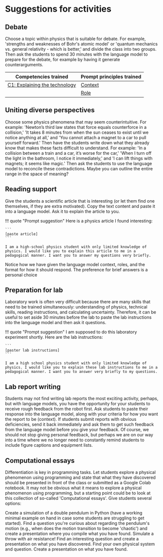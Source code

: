 # Suggestions for activities

## Debate

Choose a topic within physics that is suitable for debate. For example, 'strengths and weaknesses of Bohr's atomic model' or 'quantum mechanics vs. general relativity - which is better,' and divide the class into two groups. Then ask the students to spend 30 minutes with the language model to prepare for the debate, for example by having it generate counterarguments.

| Competencies trained | Prompt principles trained |
|----------------------|-------------------|
| [C1: Explaining the technology](learning_outcomes.md#C1:-Explaining-the-technology) | [Context](prompt_engineering.md#context) |
| | [Role](prompt_engineering.md#role) |



## Uniting diverse perspectives

Choose some physics phenomena that may seem counterintuitive. For example: 'Newton’s third law states that force equals counterforce in a collision,' 'It takes 8 minutes from when the sun ceases to exist until we notice anything at all,' and 'You cannot attach a magnet to a car to pull yourself forward.' Then have the students write down what they already know that makes these facts difficult to understand. For example: 'In a collision between a train and a car, it’s worse for the car,' 'When I turn off the light in the bathroom, I notice it immediately,' and 'I can lift things with magnets; it seems like magic.' Then ask the students to use the language model to reconcile these contradictions. Maybe you can outline the entire range in the space of meaning?

## Reading support

Give the students a scientific article that is interesting (or let them find one themselves, if they are extra motivated). Copy the text content and paste it into a language model. Ask it to explain the article to you. 

!!! quote "Prompt suggestion"
    Here is a physics article I found interesting:

    ```
    [paste article]
    ```

    I am a high-school physics student with only limited knowledge of physics. I would like you to explain this article to me in a pedagogical manner. I want you to answer my questions very briefly.

Notice how we have given the language model context, roles, and the format for how it should respond. The preference for brief answers is a personal choice


## Preparation for lab 

Laboratory work is often very difficult because there are many skills that need to be trained simultaneously: understanding of physics, technical skills, reading instructions, and calculating uncertainty. Therefore, it can be useful to set aside 30 minutes before the lab to paste the lab instructions into the language model and then ask it questions.

!!! quote "Prompt suggestion"
    I am supposed to do this laboratory experiment shortly. Here are the lab instructions:

    ```
    [paster lab instructions]
    ```

    I am a high school physics student with only limited knowledge of physics. I would like you to explain these lab instructions to me in a pedagogical manner. I want you to answer very briefly to my questions.

## Lab report writing 

Students may not find writing lab reports the most exciting activity, perhaps, but with language models, you have the opportunity for your students to receive rough feedback from the robot first. Ask students to paste their response into the language model, along with your criteria for how you want the report to be (context). If students submit reports with obvious deficiencies, send it back immediately and ask them to get such feedback from the language model before you give your feedback. Of course, we should not stop giving personal feedback, but perhaps we are on our way into a time where we no longer need to constantly remind students to include figure captions and equipment lists.

## Computational essays

Differentiation is key in programming tasks. Let students explore a physical phenomenon using programming and state that what they have discovered should be presented in front of the class or submitted as a Google Colab notebook. It may not be obvious what it means to explore a physical phenomenon using programming, but a starting point could be to look at this collection of so-called 'Computational essays'. Give students several options:

Create a simulation of a double pendulum in Python (have a working minimal example on hand in case some students are struggling to get started). Find a question you're curious about regarding the pendulum's motion (e.g., when does the motion transition to become 'chaotic') and create a presentation where you compile what you have found.
Simulate a throw with air resistance! Find an interesting question and create a presentation on what you have discovered.
Find your own physical system and question. Create a presentation on what you have found.
